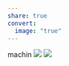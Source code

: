 ```yaml
---
share: true
convert:
  image: "true"
---
```


machin
![](Pasted%20image%2020231216133433-1.png)
![](Pasted%20image%2020231216133441-1.png)